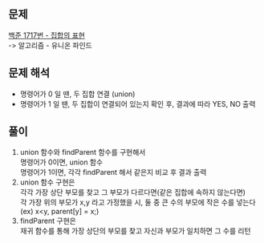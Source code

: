 ## 문제

[백준 1717번 - 집합의 표현](https://www.acmicpc.net/problem/1717) <br>
-> 알고리즘 - 유니온 파인드

## 문제 해석

- 명령어가 0 일 땐, 두 집합 연결 (union)
- 명령어가 1 일 땐, 두 집합이 연결되어 있는지 확인 후, 결과에 따라 YES, NO 출력

## 풀이

1. union 함수와 findParent 함수를 구현해서 <br>
   명령어가 0이면, union 함수 <br>
   명령어가 1이면, 각각 findParent 해서 같은지 비교 후 결과 출력
2. union 함수 구현은 <br>
   각각 가장 상단 부모를 찾고 그 부모가 다르다면(같은 집합에 속하지 않는다면) <br>
   각 가장 위의 부모가 x,y 라고 가정했을 시,
   둘 중 큰 수의 부모에 작은 수를 넣는다 (ex) x<y, parent[y] = x;)
3. findParent 구현은 <br>
   재귀 함수를 통해 가장 상단의 부모를 찾고 자신과 부모가 일치하면 그 수를 리턴 

